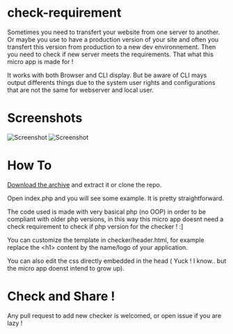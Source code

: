 check-requirement
=================

Sometimes you need to transfert your website from one server to another. Or maybe you use to have a production version of your site and often you transfert this version from production to a new dev environnement. Then you need to check if new server meets the requirements. 
That what this micro app is made for !

It works with both Browser and CLI display. But be aware of CLI mays output differents things due to the system user rights and configurations that are not the same for webserver and local user.


Screenshots
==================
![Screenshot](http://img4.hostingpics.net/pics/247689html.png)
![Screenshot](http://img4.hostingpics.net/pics/611831cli.png)



How To
==================

[Download the archive](https://github.com/SneakyBobito/check-requirement/archive/master.zip) and extract it or clone the repo.

Open index.php and you will see some example. It is pretty straightforward.

The code used is made with very basical php (no OOP) in order to be compliant with older php versions, in this way this micro app doesnt need a check requirement to check if php version for the checker ! :]

You can customize the template in checker/header.html, for example replace the \<h1> content by the name/logo of your application.

You can also edit the css directly embedded in the head ( Yuck ! I know.. but the micro app doenst intend to grow up).


Check and Share !
==================

Any pull request to add new checker is welcomed, or open issue if you are lazy !



